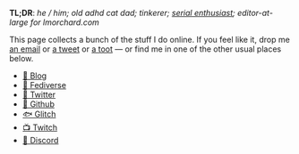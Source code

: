 **TL;DR**: _he / him; old adhd cat dad; tinkerer; [serial enthusiast]; editor-at-large for lmorchard.com_

[serial enthusiast]: https://blog.lmorchard.com/2006/05/26/confessions-of-a-serial-enthusiast/

This page collects a bunch of the stuff I do online. If you feel like it, drop me [an email](mailto:me@lmorchard.com) or
[a tweet](https://twitter.com/lmorchard) or [a toot](https://toot.cafe/@lmorchard) &mdash; or find me in one of
the other usual places below.

- [🧾 Blog](https://blog.lmorchard.com)
- [🐘 Fediverse](https://hackers.town/@lmorchard)
- [🐥 Twitter](https://twitter.com/lmorchard)
- [🐙 Github](https://github.com/lmorchard)
- [🐟 Glitch](https://glitch.com/@lmorchard)
- [📺 Twitch](https://twitch.tv/lmorchard)
- [💬 Discord](https://discord.com/invite/UXeuPNv)
